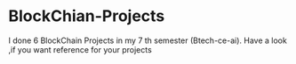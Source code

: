 # BlockChian-Projects
I done 6 BlockChain Projects in my 7 th semester (Btech-ce-ai). Have a look ,if you want reference for your projects

